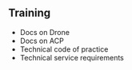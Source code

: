 ## Training

- Docs on Drone
- Docs on ACP
- Technical code of practice
- Technical service requirements